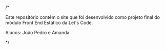 /*

Este repositório contém o site que foi desenvolvido como projeto final do módulo Front End Estático da Let's Code.

Alunos: João Pedro e Amanda

*/
